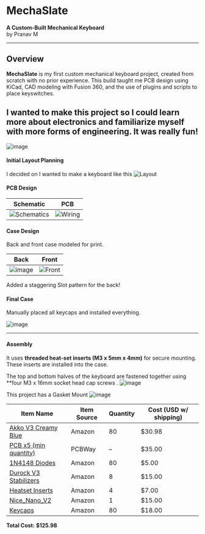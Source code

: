 # MechaSlate 
**A Custom-Built Mechanical Keyboard**  
by Pranav M

---

## Overview
**MechaSlate** is my first custom mechanical keyboard project, created from scratch with no prior experience. This build taught me PCB design using KiCad, CAD modeling with Fusion 360, and the use of plugins and scripts to place keyswitches.



I wanted to make this project so I could learn more about electronics and familiarize myself with more forms of engineering. It was really fun!
---
![image](https://github.com/user-attachments/assets/21394ca3-6064-471e-9dbd-c122c35a708c)

####  Initial Layout Planning
I decided on I wanted to make a keyboard like this 
![Layout](https://github.com/user-attachments/assets/375b4509-4335-4047-8f0a-fa6b8db1fd74)

#### PCB Design



| Schematic |  PCB |
|:--:|:--:|
| ![Schematics](https://github.com/user-attachments/assets/bdc40540-bcfa-4218-b22b-1539af9df3dd) | ![Wiring](https://github.com/user-attachments/assets/ff8a41f1-4699-4f70-8595-96dc0564c0b0) |


#### Case Design 
Back and front case modeled for print.

| Back | Front |
|:--:|:--:|
| ![image](https://github.com/user-attachments/assets/d6e524bf-3629-4ce9-a2af-e25ade4eb677)| ![Front](https://github.com/user-attachments/assets/c723ca9a-8d94-49c9-b8a2-eebfd8053d2d) |


Added a staggering Slot pattern for the back!

####  Final Case
Manually placed all keycaps and installed everything.

![image](https://github.com/user-attachments/assets/c20fc473-de06-49ee-a292-bc3735cc8e52)



---

#### Assembly 

It uses **threaded heat-set inserts (M3 x 5mm x 4mm)** for secure mounting. These inserts are installed into the case.

The top and bottom halves of the keyboard are fastened together using **four M3 x 16mm socket head cap screws .
![image](https://github.com/user-attachments/assets/956c341f-bb28-4eac-b060-3b52cfdd409b)


This project has a Gasket Mount 
![image](https://github.com/user-attachments/assets/535fbefc-ebf0-43ba-805f-6a8c967478ed)



| Item Name            | Item Source | Quantity | Cost (USD w/ shipping) |
|----------------------|-------------|----------|-------------------------|
| [Akko V3 Creamy Blue](https://www.amazon.com/s?k=Akko+V3+Creamy+Blue)  | Amazon      | 80       | $30.98                  |
| [PCB x5 (min quantity)](https://www.pcbway.com)                         | PCBWay      | –        | $35.00                  |
| [1N4148 Diodes](https://www.amazon.com/s?k=1N4148+Diodes)              | Amazon      | 80       | $5.00                   |
| [Durock V3 Stabilizers](https://www.amazon.com/s?k=Durock+V3+Stabilizers)| Amazon   | 8        | $15.00                  |
| [Heatset Inserts](https://www.amazon.com/s?k=M3+Heatset+Insert)        | Amazon      | 4        | $7.00                   |
| [Nice_Nano_V2](https://www.amazon.com/s?k=Nice+Nano+V2)                | Amazon      | 1        | $15.00                  |
| [Keycaps](https://www.amazon.com/s?k=DSA+Keycaps+Set)                  | Amazon      | 80       | $18.00                  |

**Total Cost:** **$125.98**


